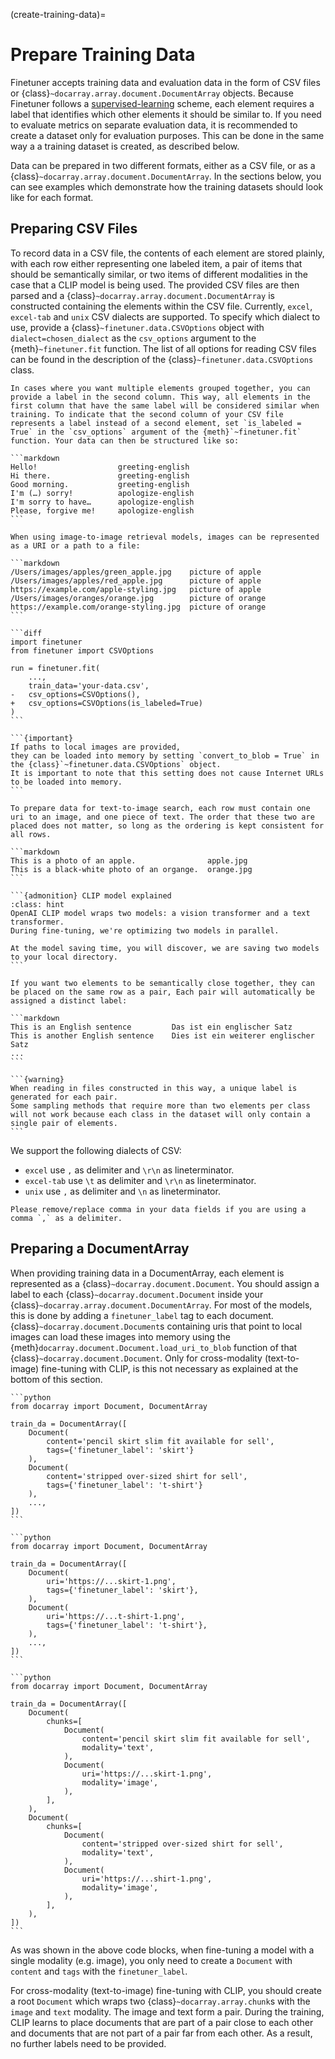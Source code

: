 (create-training-data)=
# Prepare Training Data

Finetuner accepts training data and evaluation data in the form of CSV files 
or {class}`~docarray.array.document.DocumentArray` objects.
Because Finetuner follows a [supervised-learning](https://en.wikipedia.org/wiki/Supervised_learning) scheme, each element requires a label that identifies which other elements it should be similar to. 
If you need to evaluate metrics on separate evaluation data, it is recommended to create a dataset only for evaluation purposes. This can be done in the same way a a training dataset is created, as described below.

Data can be prepared in two different formats, either as a CSV file, or as a {class}`~docarray.array.document.DocumentArray`. In the sections below, you can see examples which demonstrate how the training datasets should look like for each format.

## Preparing CSV Files

To record data in a CSV file, the contents of each element are stored plainly, with each row either representing one labeled item, a pair of items that should be semantically similar, or two items of different modalities in the case that a CLIP model is being used. The provided CSV files are then parsed and a {class}`~docarray.array.document.DocumentArray` is constructed containing the elements within the CSV file.
Currently, `excel`, `excel-tab` and `unix` CSV dialects are supported. To specify which dialect to use, provide a {class}`~finetuner.data.CSVOptions` object with `dialect=chosen_dialect` as the `csv_options` argument to the {meth}`~finetuner.fit` function. The list of all options for reading CSV files can be found in the description of the {class}`~finetuner.data.CSVOptions` class.

````{tab} Labeled data
In cases where you want multiple elements grouped together, you can provide a label in the second column. This way, all elements in the first column that have the same label will be considered similar when training. To indicate that the second column of your CSV file represents a label instead of a second element, set `is_labeled = True` in the `csv_options` argument of the {meth}`~finetuner.fit` function. Your data can then be structured like so:

```markdown
Hello!                  greeting-english
Hi there.               greeting-english
Good morning.           greeting-english
I'm (…) sorry!          apologize-english
I'm sorry to have…      apologize-english
Please, forgive me!     apologize-english
```

When using image-to-image retrieval models, images can be represented as a URI or a path to a file:

```markdown
/Users/images/apples/green_apple.jpg    picture of apple
/Users/images/apples/red_apple.jpg      picture of apple
https://example.com/apple-styling.jpg   picture of apple
/Users/images/oranges/orange.jpg        picture of orange
https://example.com/orange-styling.jpg  picture of orange
```

```diff
import finetuner
from finetuner import CSVOptions

run = finetuner.fit(
    ...,
    train_data='your-data.csv',
-   csv_options=CSVOptions(),
+   csv_options=CSVOptions(is_labeled=True)
)
```

```{important} 
If paths to local images are provided,
they can be loaded into memory by setting `convert_to_blob = True` in the {class}`~finetuner.data.CSVOptions` object.
It is important to note that this setting does not cause Internet URLs to be loaded into memory.
```

````

````{tab} text-to-image search using CLIP
To prepare data for text-to-image search, each row must contain one uri to an image, and one piece of text. The order that these two are placed does not matter, so long as the ordering is kept consistent for all rows.

```markdown
This is a photo of an apple.                apple.jpg
This is a black-white photo of an organge.  orange.jpg
```

```{admonition} CLIP model explained
:class: hint
OpenAI CLIP model wraps two models: a vision transformer and a text transformer.
During fine-tuning, we're optimizing two models in parallel.

At the model saving time, you will discover, we are saving two models to your local directory. 
```

````


````{tab} two elements per row
If you want two elements to be semantically close together, they can be placed on the same row as a pair, Each pair will automatically be assigned a distinct label:

```markdown
This is an English sentence         Das ist ein englischer Satz
This is another English sentence    Dies ist ein weiterer englischer Satz
...
```

```{warning}
When reading in files constructed in this way, a unique label is generated for each pair.
Some sampling methods that require more than two elements per class will not work because each class in the dataset will only contain a single pair of elements.
```

````

We support the following dialects of CSV:

+ `excel` use `,` as delimiter and `\r\n` as lineterminator.
+ `excel-tab` use `\t` as delimiter and `\r\n` as lineterminator.
+ `unix` use `,` as delimiter and `\n` as lineterminator.

```{warning}
Please remove/replace comma in your data fields if you are using a comma `,` as a delimiter.
```


## Preparing a DocumentArray
When providing training data in a DocumentArray, each element is represented as a {class}`~docarray.document.Document`. You should assign a label to each {class}`~docarray.document.Document` inside your {class}`~docarray.array.document.DocumentArray`.
For most of the models, this is done by adding a `finetuner_label` tag to each document. {class}`~docarray.document.Document`s containing uris that point to local images can load these images into memory using the {meth}`docarray.document.Document.load_uri_to_blob` function of that {class}`~docarray.document.Document`.
Only for cross-modality (text-to-image) fine-tuning with CLIP, is this not necessary as explained at the bottom of this section.


````{tab} text-to-text search
```python
from docarray import Document, DocumentArray

train_da = DocumentArray([
    Document(
        content='pencil skirt slim fit available for sell',
        tags={'finetuner_label': 'skirt'}
    ),
    Document(
        content='stripped over-sized shirt for sell',
        tags={'finetuner_label': 't-shirt'}
    ),
    ...,
])
```
````
````{tab} image-to-image search
```python
from docarray import Document, DocumentArray

train_da = DocumentArray([
    Document(
        uri='https://...skirt-1.png',
        tags={'finetuner_label': 'skirt'},
    ),
    Document(
        uri='https://...t-shirt-1.png',
        tags={'finetuner_label': 't-shirt'},
    ),
    ...,
])
```
````
````{tab} text-to-image search on CLIP
```python
from docarray import Document, DocumentArray

train_da = DocumentArray([
    Document(
        chunks=[
            Document(
                content='pencil skirt slim fit available for sell',
                modality='text',
            ),
            Document(
                uri='https://...skirt-1.png',
                modality='image',
            ),
        ],
    ),
    Document(
        chunks=[
            Document(
                content='stripped over-sized shirt for sell',
                modality='text',
            ),
            Document(
                uri='https://...shirt-1.png',
                modality='image',
            ),
        ],
    ),
])
```
````

As was shown in the above code blocks,
when fine-tuning a model with a single modality (e.g. image),
you only need to create a `Document` with `content` and `tags` with the `finetuner_label`.

For cross-modality (text-to-image) fine-tuning with CLIP,
you should create a root `Document` which wraps two {class}`~docarray.array.chunk`s with the `image` and `text` modality.
The image and text form a pair.
During the training, CLIP learns to place documents that are part of a pair close to
each other and documents that are not part of a pair far from each other.
As a result, no further labels need to be provided.
